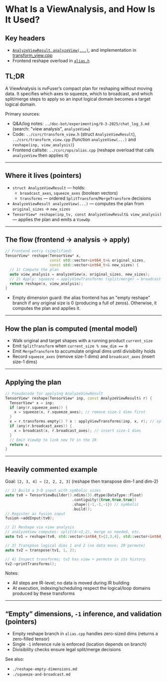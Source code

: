# What Is a ViewAnalysis, and How Is It Used?

## Key headers
- [`AnalyzeViewResult`, `analyzeView(...)`](../csrc/transform_view.h), and implementation in [transform_view.cpp](../csrc/transform_view.cpp)
- Frontend reshape overload in [`alias.h`](../csrc/ops/alias.h)

## TL;DR
A ViewAnalysis is nvFuser’s compact plan for reshaping without moving data. It specifies which axes to squeeze, which to broadcast, and which split/merge steps to apply so an input logical domain becomes a target logical domain.

Primary sources:
- Q&A/log notes: `../doc-bot/experimenting/9-3-2025/chat_log_3.md` (search: "view analysis", `analyzeView`)
- Code: `../csrc/transform_view.h` (struct `AnalyzeViewResult`), `../csrc/transform_view.cpp` (function `analyzeView(...)` and `reshape(inp, view_analysis)`)
- Frontend callsite: `../csrc/ops/alias.cpp` (reshape overload that calls `analyzeView` then applies it)

---

## Where it lives (pointers)
- `struct AnalyzeViewResult` — holds:
  - `broadcast_axes`, `squeeze_axes` (boolean vectors)
  - `transforms` — ordered `SplitTransform`/`MergeTransform` decisions
- `AnalyzeViewResult analyzeView(...)` — computes the plan from `original_sizes` → `new_sizes`
- `TensorView* reshape(inp_tv, const AnalyzeViewResult& view_analysis)` — applies the plan and emits a `ViewOp`

---

## The flow (frontend → analysis → apply)

```cpp
// Frontend entry (simplified)
TensorView* reshape(TensorView* x,
                    const std::vector<int64_t>& original_sizes,
                    const std::vector<int64_t>& new_sizes) {
  // 1) Compute the plan
  auto view_analysis = analyzeView(x, original_sizes, new_sizes);
  // 2) Apply: squeeze → applyViewTransforms (split/merge) → broadcast
  return reshape(x, view_analysis);
}
```

- Empty dimension guard: the alias frontend has an "empty reshape" branch if any original size is 0 (producing a full of zeros). Otherwise, it computes the plan and applies it.

---

## How the plan is computed (mental model)
- Walk original and target shapes with a running product `current_size`
- Emit `SplitTransform` when `current_size % new_dim == 0`
- Emit `MergeTransform` to accumulate original dims until divisibility holds
- Record `squeeze_axes` (remove size-1 dims) and `broadcast_axes` (insert size-1 dims)

---

## Applying the plan

```cpp
// Pseudocode for applying AnalyzeViewResult
TensorView* reshape(TensorView* inp, const AnalyzeViewResult& r) {
  TensorView* x = inp;
  if (any(r.squeeze_axes)) {
    x = squeeze(x, r.squeeze_axes); // remove size-1 dims first
  }
  x = r.transforms.empty() ? x : applyViewTransforms(inp, x, r); // split/merge
  if (any(r.broadcast_axes)) {
    x = broadcast(x, r.broadcast_axes); // insert size-1 dims
  }
  // Emit ViewOp to link new TV in the IR
  return x;
}
```

---

## Heavily commented example

Goal: `[2, 3, 4] → [2, 2, 2, 3]` (reshape then transpose dim-1 and dim-2)

```cpp
// 1) Build a 3-D input with symbolic sizes
auto tv0 = TensorViewBuilder().ndims(3).dtype(DataType::Float)
                              .contiguity({true,true,true})
                              .shape({-1,-1,-1}) // symbolic
                              .build();
// Register as fusion input
fusion->addInput(tv0);

// 2) Reshape via view analysis
// analyzeView computes: split(4->2,2), merge as needed, etc.
auto tv1 = reshape(tv0, std::vector<int64_t>{2,3,4}, std::vector<int64_t>{2,2,2,3});

// 3) Transpose logical dims 1 and 2 (no data move; IR permute)
auto tv2 = transpose(tv1, 1, 2);

// 4) Inspect transforms; tv2 has view + permute in its history
tv2->printTransforms();
```

Notes:
- All steps are IR-level; no data is moved during IR building
- At execution, indexing/scheduling respect the logical/loop domains produced by these transforms

---

## “Empty” dimensions, `-1` inference, and validation (pointers)
- Empty reshape branch in `alias.cpp` handles zero-sized dims (returns a zero-filled tensor)
- Single `-1` inference rule is enforced (location depends on branch)
- Divisibility checks ensure legal split/merge decisions

See also:
- `./reshape-empty-dimensions.md`
- `./squeeze-and-broadcast.md`
